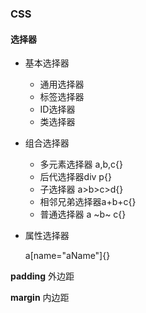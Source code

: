 ### CSS



#### 选择器

- 基本选择器

  - 通用选择器
  - 标签选择器
  - ID选择器
  - 类选择器

- 组合选择器

  - 多元素选择器 a,b,c{}
  - 后代选择器div p{}
  - 子选择器 a>b>c>d{}
  - 相邻兄弟选择器a+b+c{}
  - 普通选择器 a \~b\~ c{}

- 属性选择器

  a[name="aName"]{}

  

  

  

**padding**   外边距

**margin**     内边距